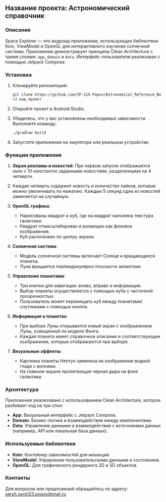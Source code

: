 ## Название проекта: Астрономический справочник

### Описание

Space Explorer — это андроид-приложение, использующее библиотеки Koin, ViewModel и OpenGL для интерактивного изучения солнечной системы.
Приложение демонстрирует принципы Clean Architecture с тремя слоями: `app`, `domain` и `data`. Интерфейс пользователя реализован с помощью Jetpack Compose.

### Установка

1. Клонируйте репозиторий:
   ```bash
   git clone https://github.com/IP-115-Popov/Astronomical_Reference_Book_3000.git
   cd ваш_проект
   ```

2. Откройте проект в Android Studio.

3. Убедитесь, что у вас установлены необходимые зависимости. Выполните команду:
   ```bash
   ./gradlew build
   ```

4. Запустите приложение на эмуляторе или реальном устройстве.

### Функции приложения

1. **Экран рекламы и новостей**: При первом запуске отображается окно с 10 константно заданными новостями, разделенными на 4 четверти.
2. Каждая четверть содержит новость и количество лайков, которые можно увеличивать по нажатию. Каждые 5 секунд одна из новостей заменяется на случайную.

3. **OpenGL графика**:
   - Нарисованы квадрат и куб, где на квадрат наложена текстура галактики.
   - Квадрат отмасштабирован и размещен как фоновое изображение.
   - Куб расположен по центру экрана.

4. **Солнечная система**: 
   - Модель солнечной системы включает Солнце и вращающиеся планеты.
   - Луна вращается перпендикулярно плоскости эклиптики.

5. **Управление планетами**:
   - Три кнопки для навигации: влево, вправо и информация.
   - Выбор планеты осуществляется с помощью куба с частичной прозрачностью.
   - Пользователь может перемещать куб между планетами/спутниками с помощью кнопок.

6. **Информация о планетах**:
   - При выборе Луны открывается новый экран с изображением Луны, освещенной по модели Фонга.
   - Каждая планета имеет справочное описание и соответствующее изображение, которые отображаются при выборе.

7. **Визуальные эффекты**:
   - Картинка планеты Нептун заменена на изображение водной глади с волнами.
   - На главном экране пролетающая черная дыра на фоне галактики.

### Архитектура

Приложение реализовано с использованием Clean Architecture, которое разбивает код на три слоя:

- **App**: Визуальный интерфейс с Jetpack Compose.
- **Domain**: Бизнес-логика и взаимодействие между компонентами.
- **Data**: Управление данными и взаимодействие с источниками данных (например, API или локальная база данных).

### Используемые библиотеки

- **Koin**: Контейнер зависимостей для инъекций.
- **ViewModel**: Управление пользовательскими данными и состоянием.
- **OpenGL**: Для графического рендеринга 2D и 3D объектов.

### Контакты

Для вопросов или предложений обращайтесь по адресу: serzh.serp123.popov@mail.ru
